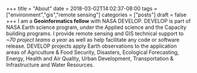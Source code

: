 +++
title = "About"
date = 2018-03-02T14:02:37-08:00
tags = ["environment","gis","remote sensing"]
categories = ["posts"]
draft = false
+++
I am a **Geoinformatics fellow** with NASA DEVELOP. DEVELOP is part of NASA Earth science program, under the Applied science and the Capacity building programs. I provide remote sensing and GIS technical support to *~70 project teams a year* as well as help facilitate any code or software release. DEVELOP projects apply Earth observations to the application areas of Agriculture & Food Security, Disasters, Ecological Forecasting, Energy, Health and Air Quality, Urban Development, Transportation & Infrastructure and Water Resources.
